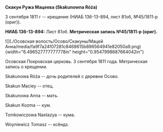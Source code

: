 **Скакун Ружа Мацеева (Skakunowna Róża)**

3 сентября 1811 г -- крещение (НИАБ 136-13-894, лист 81об, №45/1811-р
(ориг)).

**НИАБ 136-13-894:** Лист 81об. **Метрическая запись №45/1811-р
(ориг).**

![](./Осовская волость/Осово/Скакуны/Мацей Анна/media/fa9f7a24f07281c8468615b896564941e82050a9.png){width="6.496527777777778in"
height="0.9547998687664042in"}

Осовская Покровская церковь. 3 сентября 1811 года. Метрическая запись о
крещении.

Skakunowa Róża -- дочь родителей с деревни Осово.

Skakun Maciey -- отец.

Skakunowa Anna -- мать.

Skakun Kozma -- кум.

Tomkowiczowa Nastazya -- кума.

Woyniewicz Tomasz -- ксёндз.
